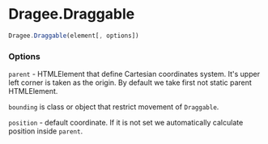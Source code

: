 # Dragee.Draggable

```javascript
Dragee.Draggable(element[, options])
```

### Options

`parent` - HTMLElement that define Cartesian coordinates system. It's upper left corner is taken as the origin.
By default we take first not static parent HTMLElement.

`bounding` is class or object that restrict movement of `Draggable`.

`position` - default coordinate. If it is not set we automatically calculate position inside `parent`.
